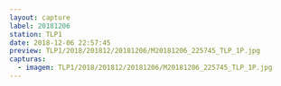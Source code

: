 ```yaml
---
layout: capture
label: 20181206
station: TLP1
date: 2018-12-06 22:57:45
preview: TLP1/2018/201812/20181206/M20181206_225745_TLP_1P.jpg
capturas:
  - imagem: TLP1/2018/201812/20181206/M20181206_225745_TLP_1P.jpg
---
```

